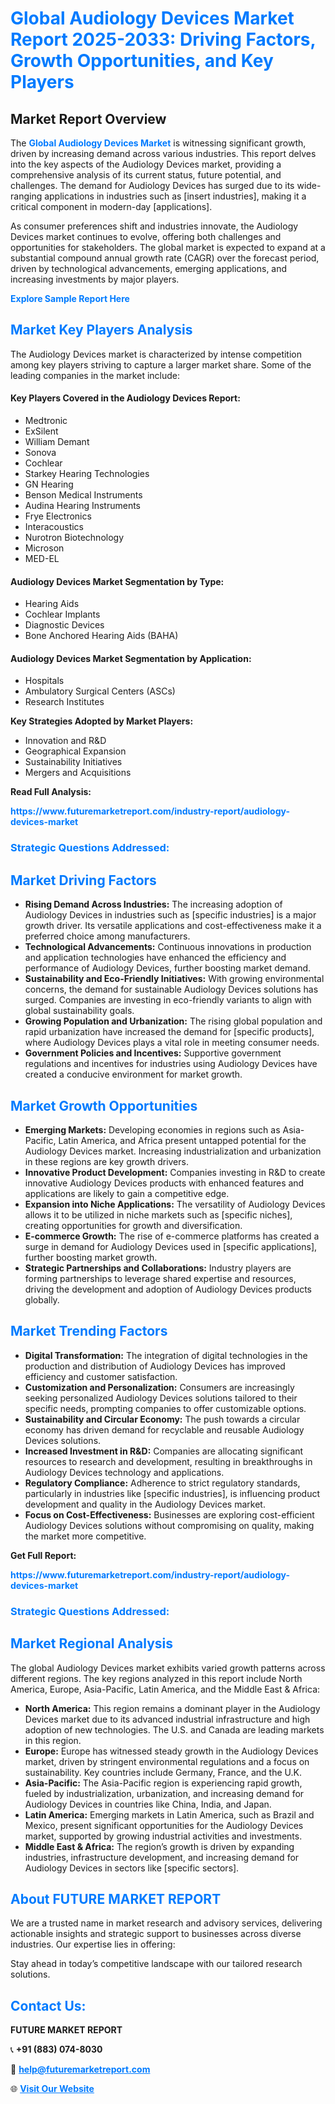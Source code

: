 <h1 style="color: #007BFF;">Global Audiology Devices Market Report 2025-2033: Driving Factors, Growth Opportunities, and Key Players</h1>

<section id="overview">
<h2>Market Report Overview</h2>
<p>The <a href="https://www.futuremarketreport.com/industry-report/audiology-devices-market" style="color: #007BFF; text-decoration: none;"><strong>Global Audiology Devices Market</strong></a> is witnessing significant growth, driven by increasing demand across various industries. This report delves into the key aspects of the Audiology Devices market, providing a comprehensive analysis of its current status, future potential, and challenges. The demand for Audiology Devices has surged due to its wide-ranging applications in industries such as [insert industries], making it a critical component in modern-day [applications].</p>
<p>As consumer preferences shift and industries innovate, the Audiology Devices market continues to evolve, offering both challenges and opportunities for stakeholders. The global market is expected to expand at a substantial compound annual growth rate (CAGR) over the forecast period, driven by technological advancements, emerging applications, and increasing investments by major players.</p>
</section>

<section id="overview">
<p><a href="https://www.futuremarketreport.com/request-sample/reportId=76975" style="color: #007BFF; text-decoration: none;"><strong>Explore Sample Report Here</strong></a></p>
</section>

<section id="key-players">
<h2 style="color: #007BFF;">Market Key Players Analysis</h2>
<p>The Audiology Devices market is characterized by intense competition among key players striving to capture a larger market share. Some of the leading companies in the market include:</p>
<h4>Key Players Covered in the Audiology Devices Report:</h4>
<ul><li>Medtronic</li><li>ExSilent</li><li>William Demant</li><li>Sonova</li><li>Cochlear</li><li>Starkey Hearing Technologies</li><li>GN Hearing</li><li>Benson Medical Instruments</li><li>Audina Hearing Instruments</li><li>Frye Electronics</li><li>Interacoustics</li><li>Nurotron Biotechnology</li><li>Microson</li><li>MED-EL</li></ul>
<h4>Audiology Devices Market Segmentation by Type:</h4>
<ul><li>Hearing Aids</li><li>Cochlear Implants</li><li>Diagnostic Devices</li><li>Bone Anchored Hearing Aids (BAHA)</li></ul>

<h4>Audiology Devices Market Segmentation by Application:</h4>
<ul><li>Hospitals</li><li>Ambulatory Surgical Centers (ASCs)</li><li>Research Institutes</li></ul>
<p><strong>Key Strategies Adopted by Market Players:</strong></p>
<ul>
<li>Innovation and R&D</li>
<li>Geographical Expansion</li>
<li>Sustainability Initiatives</li>
<li>Mergers and Acquisitions</li>
</ul>
</section>

<section>
<p><strong>Read Full Analysis: </strong></p><a href="https://www.futuremarketreport.com/industry-report/audiology-devices-market" style="color: #007BFF; text-decoration: none;"><strong>https://www.futuremarketreport.com/industry-report/audiology-devices-market</strong></a>
<h3 style="color: #007BFF;">Strategic Questions Addressed:</h3>
</section>

<section id="driving-factors">
<h2 style="color: #007BFF;">Market Driving Factors</h2>
<ul>
<li><strong>Rising Demand Across Industries:</strong> The increasing adoption of Audiology Devices in industries such as [specific industries] is a major growth driver. Its versatile applications and cost-effectiveness make it a preferred choice among manufacturers.</li>
<li><strong>Technological Advancements:</strong> Continuous innovations in production and application technologies have enhanced the efficiency and performance of Audiology Devices, further boosting market demand.</li>
<li><strong>Sustainability and Eco-Friendly Initiatives:</strong> With growing environmental concerns, the demand for sustainable Audiology Devices solutions has surged. Companies are investing in eco-friendly variants to align with global sustainability goals.</li>
<li><strong>Growing Population and Urbanization:</strong> The rising global population and rapid urbanization have increased the demand for [specific products], where Audiology Devices plays a vital role in meeting consumer needs.</li>
<li><strong>Government Policies and Incentives:</strong> Supportive government regulations and incentives for industries using Audiology Devices have created a conducive environment for market growth.</li>
</ul>
</section>

<section id="growth-opportunities">
<h2 style="color: #007BFF;">Market Growth Opportunities</h2>
<ul>
<li><strong>Emerging Markets:</strong> Developing economies in regions such as Asia-Pacific, Latin America, and Africa present untapped potential for the Audiology Devices market. Increasing industrialization and urbanization in these regions are key growth drivers.</li>
<li><strong>Innovative Product Development:</strong> Companies investing in R&D to create innovative Audiology Devices products with enhanced features and applications are likely to gain a competitive edge.</li>
<li><strong>Expansion into Niche Applications:</strong> The versatility of Audiology Devices allows it to be utilized in niche markets such as [specific niches], creating opportunities for growth and diversification.</li>
<li><strong>E-commerce Growth:</strong> The rise of e-commerce platforms has created a surge in demand for Audiology Devices used in [specific applications], further boosting market growth.</li>
<li><strong>Strategic Partnerships and Collaborations:</strong> Industry players are forming partnerships to leverage shared expertise and resources, driving the development and adoption of Audiology Devices products globally.</li>
</ul>
</section>

<section id="trending-factors">
<h2 style="color: #007BFF;">Market Trending Factors</h2>
<ul>
<li><strong>Digital Transformation:</strong> The integration of digital technologies in the production and distribution of Audiology Devices has improved efficiency and customer satisfaction.</li>
<li><strong>Customization and Personalization:</strong> Consumers are increasingly seeking personalized Audiology Devices solutions tailored to their specific needs, prompting companies to offer customizable options.</li>
<li><strong>Sustainability and Circular Economy:</strong> The push towards a circular economy has driven demand for recyclable and reusable Audiology Devices solutions.</li>
<li><strong>Increased Investment in R&D:</strong> Companies are allocating significant resources to research and development, resulting in breakthroughs in Audiology Devices technology and applications.</li>
<li><strong>Regulatory Compliance:</strong> Adherence to strict regulatory standards, particularly in industries like [specific industries], is influencing product development and quality in the Audiology Devices market.</li>
<li><strong>Focus on Cost-Effectiveness:</strong> Businesses are exploring cost-efficient Audiology Devices solutions without compromising on quality, making the market more competitive.</li>
</ul>
</section>

<section>
<p><strong>Get Full Report: </strong></p><a href="https://www.futuremarketreport.com/industry-report/audiology-devices-market" style="color: #007BFF; text-decoration: none;"><strong>https://www.futuremarketreport.com/industry-report/audiology-devices-market</strong></a>
<h3 style="color: #007BFF;">Strategic Questions Addressed:</h3>
</section>


<section id="regional-analysis">
<h2 style="color: #007BFF;">Market Regional Analysis</h2>
<p>The global Audiology Devices market exhibits varied growth patterns across different regions. The key regions analyzed in this report include North America, Europe, Asia-Pacific, Latin America, and the Middle East & Africa:</p>
<ul>
<li><strong>North America:</strong> This region remains a dominant player in the Audiology Devices market due to its advanced industrial infrastructure and high adoption of new technologies. The U.S. and Canada are leading markets in this region.</li>
<li><strong>Europe:</strong> Europe has witnessed steady growth in the Audiology Devices market, driven by stringent environmental regulations and a focus on sustainability. Key countries include Germany, France, and the U.K.</li>
<li><strong>Asia-Pacific:</strong> The Asia-Pacific region is experiencing rapid growth, fueled by industrialization, urbanization, and increasing demand for Audiology Devices in countries like China, India, and Japan.</li>
<li><strong>Latin America:</strong> Emerging markets in Latin America, such as Brazil and Mexico, present significant opportunities for the Audiology Devices market, supported by growing industrial activities and investments.</li>
<li><strong>Middle East & Africa:</strong> The region’s growth is driven by expanding industries, infrastructure development, and increasing demand for Audiology Devices in sectors like [specific sectors].</li>
</ul>
</section>

<footer>
<h2 style="color: #007BFF;">About FUTURE MARKET REPORT</h2>
<p>We are a trusted name in market research and advisory services, delivering actionable insights and strategic support to businesses across diverse industries. Our expertise lies in offering:</p>

<p>Stay ahead in today’s competitive landscape with our tailored research solutions.</p>

<h2 style="color: #007BFF;">Contact Us:</h2>
<p><strong>FUTURE MARKET REPORT</strong></p>
<p>📞 <strong>+91 (883) 074-8030</strong></p>
<p>📧 <strong><a href="mailto:help@futuremarketreport.com" style="color: #007BFF;">help@futuremarketreport.com</a></strong></p>
<p>🌐 <strong><a href="https://www.futuremarketreport.com/" style="color: #007BFF;">Visit Our Website</a></strong></p>
</footer>